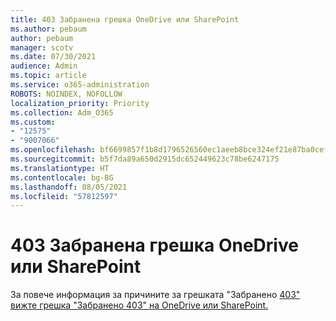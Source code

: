 ```yaml
---
title: 403 Забранена грешка OneDrive или SharePoint
ms.author: pebaum
author: pebaum
manager: scotv
ms.date: 07/30/2021
audience: Admin
ms.topic: article
ms.service: o365-administration
ROBOTS: NOINDEX, NOFOLLOW
localization_priority: Priority
ms.collection: Adm_O365
ms.custom:
- "12575"
- "9007066"
ms.openlocfilehash: bf6699857f1b8d1796526560ec1aeeb8bce324ef21e87ba0cefa6c3da57e32d3
ms.sourcegitcommit: b5f7da89a650d2915dc652449623c78be6247175
ms.translationtype: HT
ms.contentlocale: bg-BG
ms.lasthandoff: 08/05/2021
ms.locfileid: "57812597"
---
```

# <a name="403-forbidden-error-on-onedrive-or-sharepoint"></a>403 Забранена грешка OneDrive или SharePoint

За повече информация за причините за грешката "Забранено [403" вижте грешка "Забранено 403" на OneDrive или SharePoint.](/sharepoint/troubleshoot/sharing-and-permissions/error-403-forbidden)